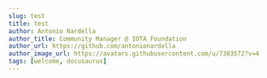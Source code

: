 ```yaml
---
slug: test
title: test
author: Antonio Nardella
author_title: Community Manager @ IOTA Foundation
author_url: https://github.com/antonionardella
author_image_url: https://avatars.githubusercontent.com/u/7383572?v=4
tags: [welcome, docusaurus]
---
```

